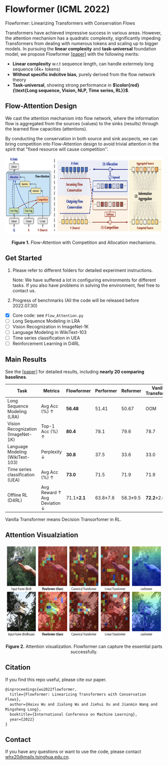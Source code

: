 # Flowformer (ICML 2022)
Flowformer: Linearizing Transformers with Conservation Flows

Transformers have achieved impressive success in various areas. However, the attention mechanism has a quadratic complexity, significantly impeding Transformers from dealing with numerous tokens and scaling up to bigger models. In pursuing the **linear complexity** and **task-universal** foundation model, we propose Flowformer [[paper]](https://arxiv.org/pdf/2202.06258.pdf) with the following merits:

- **Linear complexity** w.r.t sequence length, can handle extermely long sequence (4k+ tokens)
- **Without specific indcitve bias**, purely derived from the flow network theory
- **Task-universal**, showing strong performance in **$\color{red}{\text{Long sequence, Vision, NLP, Time series, RL}}$**.

## Flow-Attention Design

We cast the attention mechanism into flow network, where the information flow is aggregated from the sources (values) to the sinks (results) through the learned flow capacities (attentions).

By conducting the conservation in both source and sink ascpects, we can bring competition into Flow-Attention design to avoid trivial attention in the spirit that "fixed resource will cause competition''.

<p align="center">
<img src=".\pic\Flow-Attention.png" height = "250" alt="" align=center />
<br><br>
<b>Figure 1.</b> Flow-Attention with Competition and Allocation mechanisms.
</p>

## Get Started

1. Please refer to different folders for detailed experiment instructions.

   Note: We have suffered a lot in configuring environments for different tasks. If you also have problems in solving the environment, feel free to contact us.

2. Progress of benchmarks (All the code will be released before 2022.07.30)

- [x] Core code: see `Flow_Attention.py`
- [ ] Long Sequence Modeling in LRA
- [ ] Vision Recognization in ImageNet-1K
- [ ] Language Modeling in WikiText-103
- [ ] Time series classification  in UEA
- [ ] Reinforcement Learning in D4RL

## Main Results

See the [[paper]](https://arxiv.org/pdf/2202.06258.pdf) for detailed results, including **nearly 20 comparing baselines**. 

| Task                                  | Metrics                                          | Flowformer       | Performer    | Reformer     | Vanilla<br>Transformer |
| ------------------------------------- | ------------------------------------------------ | ---------------- | ------------ | ------------ | ---------------------- |
| Long Sequence Modeling <br> (LRA)     | Avg Acc (%) $\uparrow$                           | **56.48**        | 51.41        | 50.67        | OOM                    |
| Vision Recognization<br>(ImageNet-1K) | Top-1 Acc (%) $\uparrow$                         | **80.4**         | 78.1         | 79.6         | 78.7                   |
| Language Modeling<br>(WikiText-103)   | Perplexity $\downarrow$                          | **30.8**         | 37.5         | 33.6         | 33.0                   |
| Time series classification<br>(UEA)   | Avg Acc (%) $\uparrow$                           | **73.0**         | 71.5         | 71.9         | 71.9                   |
| Offline RL<br>(D4RL)                  | Avg Reward $\uparrow$ <br>Avg Deviation $\downarrow$ | 71.1$\pm$**2.1** | 63.8$\pm$7.6 | 58.3$\pm$9.5 | **72.2**$\pm$2.6       |

Vanilla Transformer means Decision Transorfomer in RL.

## Attention Visualziation

<p align="center">
<img src=".\pic\Attention-visualization.png" height = "300" alt="" align=center />
<br><br>
<b>Figure 2.</b> Attention visualization. Flowformer can capture the essential parts successfully.
</p>

## Citation

If you find this repo useful, please cite our paper. 

```
@inproceedings{wu2022flowformer,
  title={Flowformer: Linearizing Transformers with Conservation Flows},
  author={Haixu Wu and Jialong Wu and Jiehui Xu and Jianmin Wang and Mingsheng Long},
  booktitle={International Conference on Machine Learning},
  year={2022}
}
```

## Contact

If you have any questions or want to use the code, please contact whx20@mails.tsinghua.edu.cn.
